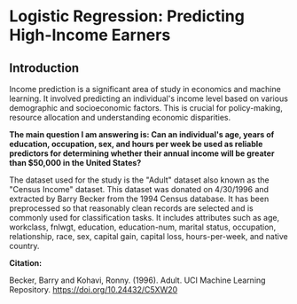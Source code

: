 # Logistic Regression: Predicting High-Income Earners

## Introduction

Income prediction is a significant area of study in economics and machine learning. It involved predicting an individual's income level based on various demographic and socioeconomic factors. This is crucial for policy-making, resource allocation and understanding economic disparities. 

**The main question I am answering is: Can an individual's age, years of education, occupation, sex, and hours per week be used as reliable predictors for determining whether their annual income will be greater than $50,000 in the United States?**

The dataset used for the study is the "Adult" dataset also known as the "Census Income" dataset. This dataset was donated on 4/30/1996 and extracted by Barry Becker from the 1994 Census database. It has been preprocessed so that reasonably clean records are selected and is commonly used for classification tasks. It includes attributes such as  age, workclass, fnlwgt, education, education-num, marital status, occupation, relationship, race, sex, capital gain, capital loss, hours-per-week, and native country.

**Citation:**

Becker, Barry and Kohavi, Ronny. (1996). Adult. UCI Machine Learning Repository. https://doi.org/10.24432/C5XW20
